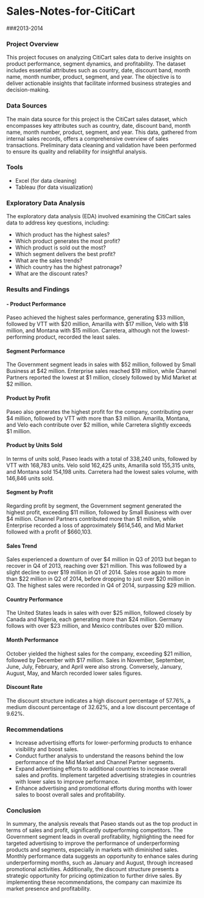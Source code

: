 # Sales-Notes-for-CitiCart

###2013-2014


### Project Overview
This project focuses on analyzing CitiCart sales data to derive insights on product performance, segment dynamics, and profitability. The dataset includes essential attributes such as country, date, discount band, month name, month number, product, segment, and year. The objective is to deliver actionable insights that facilitate informed business strategies and decision-making.



### Data Sources

The main data source for this project is the CitiCart sales dataset, which encompasses key attributes such as country, date, discount band, month name, month number, product, segment, and year. This data, gathered from internal sales records, offers a comprehensive overview of sales transactions. Preliminary data cleaning and validation have been performed to ensure its quality and reliability for insightful analysis.

### Tools
- Excel (for data cleaning)
- Tableau (for data visualization)

### Exploratory Data Analysis
The exploratory data analysis (EDA) involved examining the CitiCart sales data to address key questions, including:

- Which product has the highest sales?
- Which product generates the most profit?
- Which product is sold out the most?
- Which segment delivers the best profit?
- What are the sales trends?
- Which country has the highest patronage?
- What are the discount rates?

### Results and Findings
#### - Product Performance

Paseo achieved the highest sales performance, generating $33 million, followed by VTT with $20 million, Amarilla with $17 million, Velo with $18 million, and Montana with $15 million. Carretera, although not the lowest-performing product, recorded the least sales.

#### Segment Performance
The Government segment leads in sales with $52 million, followed by Small Business at $42 million. Enterprise sales reached $19 million, while Channel Partners reported the lowest at $1 million, closely followed by Mid Market at $2 million.

#### Product by Profit
Paseo also generates the highest profit for the company, contributing over $4 million, followed by VTT with more than $3 million. Amarilla, Montana, and Velo each contribute over $2 million, while Carretera slightly exceeds $1 million.

#### Product by Units Sold
In terms of units sold, Paseo leads with a total of 338,240 units, followed by VTT with 168,783 units. Velo sold 162,425 units, Amarilla sold 155,315 units, and Montana sold 154,198 units. Carretera had the lowest sales volume, with 146,846 units sold.

#### Segment by Profit
Regarding profit by segment, the Government segment generated the highest profit, exceeding $11 million, followed by Small Business with over $4 million. Channel Partners contributed more than $1 million, while Enterprise recorded a loss of approximately $614,546, and Mid Market followed with a profit of $660,103.

#### Sales Trend
Sales experienced a downturn of over $4 million in Q3 of 2013 but began to recover in Q4 of 2013, reaching over $21 million. This was followed by a slight decline to over $19 million in Q1 of 2014. Sales rose again to more than $22 million in Q2 of 2014, before dropping to just over $20 million in Q3. The highest sales were recorded in Q4 of 2014, surpassing $29 million.

#### Country Performance
The United States leads in sales with over $25 million, followed closely by Canada and Nigeria, each generating more than $24 million. Germany follows with over $23 million, and Mexico contributes over $20 million.

#### Month Performance
October yielded the highest sales for the company, exceeding $21 million, followed by December with $17 million. Sales in November, September, June, July, February, and April were also strong. Conversely, January, August, May, and March recorded lower sales figures.

#### Discount Rate
The discount structure indicates a high discount percentage of 57.76%, a medium discount percentage of 32.62%, and a low discount percentage of 9.62%.

### Recommendations
- Increase advertising efforts for lower-performing products to enhance visibility and boost sales.
- Conduct further analysis to understand the reasons behind the low performance of the Mid Market and Channel Partner segments.
- Expand advertising efforts to additional countries to increase overall sales and profits. Implement targeted advertising strategies in countries with lower sales to improve performance.
- Enhance advertising and promotional efforts during months with lower sales to boost overall sales and profitability.

### Conclusion

In summary, the analysis reveals that Paseo stands out as the top product in terms of sales and profit, significantly outperforming competitors. The Government segment leads in overall profitability, highlighting the need for targeted advertising to improve the performance of underperforming products and segments, especially in markets with diminished sales. Monthly performance data suggests an opportunity to enhance sales during underperforming months, such as January and August, through increased promotional activities. Additionally, the discount structure presents a strategic opportunity for pricing optimization to further drive sales. By implementing these recommendations, the company can maximize its market presence and profitability.
